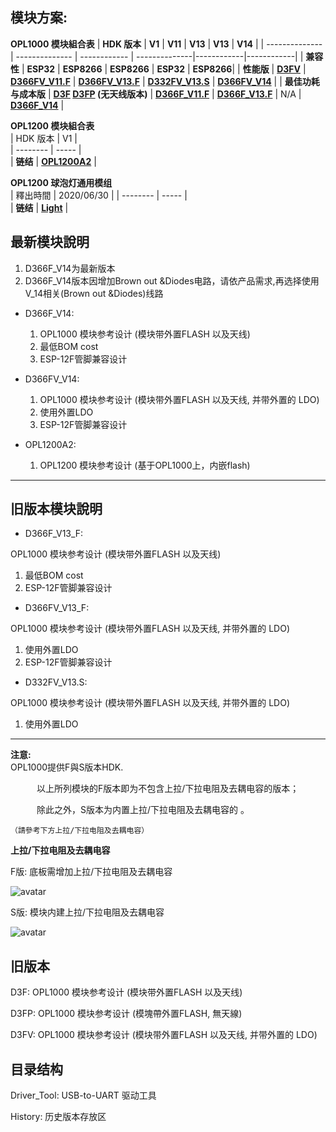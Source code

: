 ## 模块方案:

**OPL1000 模块組合表**
| **HDK 版本**    | **V1**         | **V11**      | **V13**       | **V13**    | **V14**    |
| -------------- | -------------- | ------------ | --------------|------------|------------|
| **兼容性**      | **ESP32**      | **ESP8266**  | **ESP8266**   |  **ESP32** | **ESP8266**| 
| **性能版**      | **[D3FV](https://github.com/Opulinks-Tech/OPL1000-HDK/blob/master/Module/History/D3FV_v1.zip)** | **[D366FV_V11.F](https://github.com/Opulinks-Tech/OPL1000-HDK/blob/master/Module/History/D366FV_V11_F.zip)** | **[D366FV_V13.F](https://github.com/Opulinks-Tech/OPL1000-HDK/blob/master/Module/D366FV_V13.rar)** |  **[D332FV_V13.S](https://github.com/Opulinks-Tech/OPL1000-HDK/blob/master/Module/D332FV_V13.rar)**   | **[D366FV_V14](https://github.com/Opulinks-Tech/OPL1000-HDK/blob/master/Module/D366FV_V14.rar)** |
| **最佳功耗与成本版** | **[D3F](https://github.com/Opulinks-Tech/OPL1000-HDK/blob/master/Module/History/D3F_v1.zip)   [D3FP](https://github.com/Opulinks-Tech/OPL1000-HDK/blob/master/Module/History/D3FP_v1.zip) (无天线版本)** | **[D366F_V11.F](https://github.com/Opulinks-Tech/OPL1000-HDK/blob/master/Module/History/D366F_V11_F.zip)** | **[D366F_V13.F](https://github.com/Opulinks-Tech/OPL1000-HDK/blob/master/Module/D366F_V13.rar)**  |  N/A  | **[D366F_V14](https://github.com/Opulinks-Tech/OPL1000-HDK/blob/master/Module/D366F_V14.rar)** |  
  
  
**OPL1200 模块組合表**  
| HDK 版本  |    V1    |  
| --------  | ----- |  
|  **链结** |  **[OPL1200A2](https://github.com/Opulinks-Tech/OPL1000-HDK/blob/master/Module/OPL1200A2.rar)** | 
  
**OPL1200 球泡灯通用模组**  
| 釋出時間  |     2020/06/30 | 
| --------  | ----- |  
|  **链结** |  **[Light](https://github.com/Opulinks-Tech/OPL1000-HDK/blob/master/Module/light_OPL1200.rar)** | 


## 最新模块說明
1. D366F_V14为最新版本  
2. D366F_V14版本因增加Brown out &Diodes电路，请依产品需求,再选择使用V_14相关(Brown out &Diodes)线路    
  
* D366F_V14: 
  1. OPL1000 模块参考设计 (模块带外置FLASH 以及天线) <br>
  2. 最低BOM cost  
  3. ESP-12F管脚兼容设计  
  
* D366FV_V14:  
  1. OPL1000 模块参考设计 (模块带外置FLASH 以及天线, 并带外置的 LDO) <br>
  2. 使用外置LDO
  3. ESP-12F管脚兼容设计      

* OPL1200A2:  
  1. OPL1200 模块参考设计 (基于OPL1000上，内嵌flash)
  
---
## 旧版本模块說明

* D366F_V13_F: 

OPL1000 模块参考设计 (模块带外置FLASH 以及天线) <br>

1. 最低BOM cost
2. ESP-12F管脚兼容设计

* D366FV_V13_F: 

OPL1000 模块参考设计 (模块带外置FLASH 以及天线, 并带外置的 LDO) <br>

1. 使用外置LDO
2. ESP-12F管脚兼容设计  

* D332FV_V13.S:  

OPL1000 模块参考设计 (模块带外置FLASH 以及天线, 并带外置的 LDO) <br>

1. 使用外置LDO  

---
**注意:**   
OPL1000提供F與S版本HDK.

　　　以上所列模块的F版本即为不包含上拉/下拉电阻及去耦电容的版本；　　

　　　除此之外，S版本为内置上拉/下拉电阻及去耦电容的 。
  
    （請參考下方上拉/下拉电阻及去耦电容）

**上拉/下拉电阻及去耦电容**

F版: 底板需增加上拉/下拉电阻及去耦电容

![avatar](https://github.com/Opulinks-Tech/OPL1000-HDK/blob/master/Module/History/F_PullUp.png)



S版: 模块内建上拉/下拉电阻及去耦电容

![avatar](https://github.com/Opulinks-Tech/OPL1000-HDK/blob/master/Module/History/S_PullUp.png)

## 旧版本
D3F: OPL1000 模块参考设计 (模块带外置FLASH 以及天线)

D3FP: OPL1000 模块参考设计 (模塊帶外置FLASH, 無天線)

D3FV: OPL1000 模块参考设计 (模块带外置FLASH 以及天线, 并带外置的 LDO)

## 目录结构
Driver_Tool: USB-to-UART 驱动工具

History: 历史版本存放区
